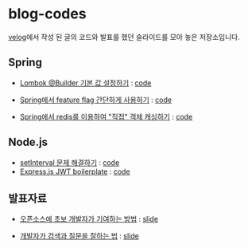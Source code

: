 # blog-codes

[velog](https://velogi.io/@kshired)에서 작성 된 글의 코드와 발표를 했던 슬라이드를 모아 놓은 저장소입니다.

## Spring
- [Lombok @Builder 기본 값 설정하기](https://velog.io/@kshired/Spring-Lombok-Builder-%EA%B8%B0%EB%B3%B8%EA%B0%92%EC%97%90-%EA%B4%80%ED%95%98%EC%97%AC) : [code](./spring/lombok-builder-default-value)

- [Spring에서 feature flag 간단하게 사용하기](https://velog.io/@kshired/DevOps-Feature-flag%EB%9E%80-%EB%AC%B4%EC%97%87%EC%9D%BC%EA%B9%8C) : [code](./spring/feature-flag)

- [Spring에서 redis를 이용하여 "직접" 객체 캐싱하기](https://velog.io/@kshired/Spring-Redis%EC%97%90%EC%84%9C-%EA%B0%9D%EC%B2%B4-%EC%BA%90%EC%8B%B1%ED%95%98%EA%B8%B0) : [code](./spring/redis-caching)

## Node.js

- [setInterval 문제 해결하기](https://velog.io/@kshired/%EB%84%88%EB%84%A4%EB%8A%94-setInterval-%EA%B0%99%EC%9D%80%EA%B1%B0-%ED%95%98%EC%A7%80%EB%A7%88%EB%9D%BC) : [code](./node/set-interval)
- [Express.js JWT boilerplate](https://velog.io/@kshired/Express%EC%97%90%EC%84%9C-JWT%EB%A1%9C-%EC%9D%B8%EC%A6%9D%EC%8B%9C%EC%8A%A4%ED%85%9C-%EA%B5%AC%ED%98%84%ED%95%98%EA%B8%B0-Access-Token%EA%B3%BC-Refresh-Token) : [code](./node/jwt)

## 발표자료

- [오픈소스에 초보 개발자가 기여하는 방법](https://velog.io/@kshired/%EC%98%A4%ED%94%88%EC%86%8C%EC%8A%A4%EC%97%90-%EC%B4%88%EB%B3%B4-%EA%B0%9C%EB%B0%9C%EC%9E%90%EA%B0%80-%EA%B8%B0%EC%97%AC%ED%95%98%EB%8A%94-%EB%B0%A9%EB%B2%95) : [slide](./slides/%EC%98%A4%ED%94%88%EC%86%8C%EC%8A%A4%EC%97%90%20%EC%B4%88%EB%B3%B4%20%EA%B0%9C%EB%B0%9C%EC%9E%90%EA%B0%80%20%EA%B8%B0%EC%97%AC%ED%95%98%EB%8A%94%20%EB%B0%A9%EB%B2%95.pdf)

- [개발자가 검색과 질문을 잘하는 법](https://velog.io/@kshired/Tips-%EA%B0%9C%EB%B0%9C%EC%9E%90%EA%B0%80-%EC%A7%88%EB%AC%B8%EA%B3%BC-%EA%B2%80%EC%83%89%EC%9D%84-%EC%9E%98%ED%95%98%EB%8A%94-%EB%B2%95) : [slide](./slides/%EC%A7%88%EB%AC%B8%EA%B3%BC%20%EA%B2%80%EC%83%89%EC%9D%84%20%EC%9E%98%ED%95%98%EB%8A%94%20%EB%B2%95.pdf)